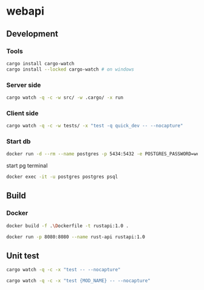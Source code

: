 # webapi

## Development

### Tools

```bash
cargo install cargo-watch
cargo install --locked cargo-watch # on windows
```

### Server side

```bash
cargo watch -q -c -w src/ -w .cargo/ -x run
```

### Client side

```bash
cargo watch -q -c -w tests/ -x "test -q quick_dev -- --nocapture"
```

### Start db

```bash
docker run -d --rm --name postgres -p 5434:5432 -e POSTGRES_PASSWORD=welcome postgres:15
```

start pg terminal

```bash
docker exec -it -u postgres postgres psql
```

## Build

### Docker

```bash
docker build -f .\Dockerfile -t rustapi:1.0 . 
```

```bash
docker run -p 8080:8080 --name rust-api rustapi:1.0
```

## Unit test

```bash
cargo watch -q -c -x "test -- --nocapture"

cargo watch -q -c -x "test {MOD_NAME} -- --nocapture"
```
